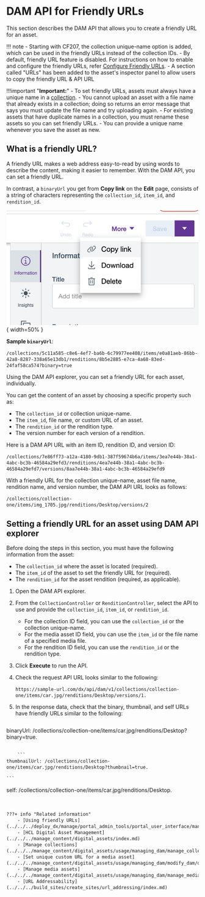 # DAM API for Friendly URLs

This section describes the DAM API that allows you to create a friendly URL for an asset.

!!! note
    -   Starting with CF207, the collection unique-name option is added, which can be used in the friendly URLs instead of the collection IDs.
    -   By default, friendly URL feature is disabled. For instructions on how to enable and configure the friendly URLs, refer [Configure Friendly URLs](../../../manage_content/digital_assets/configuration/configure_dam_friendlyUrl.md).
    -   A section called "URLs" has been added to the asset's inspector panel to allow users to copy the friendly URL & API URL

!!!important "**Important:**"
    -   To set friendly URLs, assets must always have a unique name in a [collection](../../../manage_content/digital_assets/usage/managing_dam/manage_collections.md).
    -   You cannot upload an asset with a file name that already exists in a collection; doing so returns an error message that says you must update the file name and try uploading again.
    -   For existing assets that have duplicate names in a collection, you must rename these assets so you can set friendly URLs.
    -   You can provide a unique name whenever you save the asset as new.

## What is a friendly URL?

A friendly URL makes a web address easy-to-read by using words to describe the content, making it easier to remember. With the DAM API, you can set a friendly URL.

In contrast, a `binaryUrl` you get from **Copy link** on the **Edit** page, consists of a string of characters representing the `collection_id`, `item_id`, and `rendition_id`.

![](../../../images/copy_link_edit_page.png "Copy link from the Edit page"){ width=50% }

**Sample `binaryUrl`**:

```
/collections/5c11a585-c8e6-4ef7-ba6b-6c79977ee408/items/e0a81aeb-86bb-42a8-8287-338a65e13db1/renditions/8b5e2885-e7ca-4a68-83ed-24faf58ca574?binary=true
```

Using the DAM API explorer, you can set a friendly URL for each asset, individually.

You can get the content of an asset by choosing a specific property such as:

-   The `collection_id` or collection unique-name.
-   The `item_id`, file name, or custom URL of an asset.
-   The `rendition_id` or the rendition type.
-   The version number for each version of a rendition.

Here is a DAM API URL with an item ID, rendition ID, and version ID:

```
/collections/7e86ff73-a12a-4180-9db1-387f59674b6a/items/3ea7e44b-38a1-4abc-bc3b-46584a29efd3/renditions/4ea7e44b-38a1-4abc-bc3b-46584a29efd7/versions/8aa7e44b-38a1-4abc-bc3b-46584a29efd9
```

With a friendly URL for the collection unique-name, asset file name, rendition name, and version number, the DAM API URL looks as follows:

```
/collections/collection-one/items/img_1705.jpg/renditions/Desktop/versions/2 
```

## Setting a friendly URL for an asset using DAM API explorer

Before doing the steps in this section, you must have the following information from the asset:

-   The `collection_id` where the asset is located (required).
-   The `item_id` of the asset to set the friendly URL for (required).
-   The `rendition_id` for the asset rendition (required, as applicable).

[]()

1.  Open the DAM API explorer.

2.  From the `CollectionController` or `RenditionController`, select the API to use and provide the `collection_id`, `item_id`, or `rendition_id`.

    -   For the collection ID field, you can use the `collection_id` or the collection unique-name.
    -   For the media asset ID field, you can use the `item_id` or the file name of a specified media file.
    -   For the rendition ID field, you can use the `rendition_id` or the rendition type.

3.  Click **Execute** to run the API.

4.  Check the request API URL looks similar to the following:

    ```
    https://sample-url.com/dx/api/dam/v1/collections/collection-one/items/car.jpg/renditions/Desktop/versions/1.
    ```

5.  In the response data, check that the binary, thumbnail, and self URLs have friendly URLs similar to the following:
     ```
binaryUrl: /collections/collection-one/items/car.jpg/renditions/Desktop?binary=true.
```

    ```
thumbnailUrl: /collections/collection-one/items/car.jpg/renditions/Desktop?thumbnail=true.
```

    ```
self: /collections/collection-one/items/car.jpg/renditions/Desktop.
```


???+ info "Related information"
    - [Using friendly URLs](../../../deploy_dx/manage/portal_admin_tools/portal_user_interface/managing_pages/manage_pages_portlets/mp_friendly_url.md)
    - [HCL Digital Asset Management](../../../manage_content/digital_assets/index.md)
    - [Manage collections](../../../manage_content/digital_assets/usage/managing_dam/manage_collections.md)
    - [Set unique custom URL for a media asset](../../../manage_content/digital_assets/usage/managing_dam/modify_dam/dam_set_unique_custom_URL_media_asset.md)
    - [Manage media assets](../../../manage_content/digital_assets/usage/managing_dam/manage_media_assets.md)
    - [URL Addressability](../../../build_sites/create_sites/url_addressing/index.md)
    
